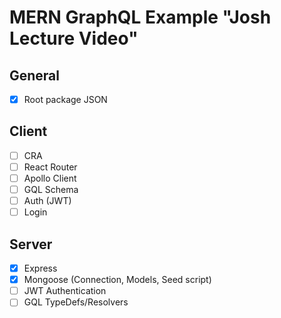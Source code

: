 # MERN GraphQL Example "Josh Lecture Video"

## General

* [x] Root package JSON

## Client

* [ ] CRA
* [ ] React Router
* [ ] Apollo Client
* [ ] GQL Schema
* [ ] Auth (JWT)
* [ ] Login

## Server

* [x] Express
* [x] Mongoose (Connection, Models, Seed script)
* [ ] JWT Authentication
* [ ] GQL TypeDefs/Resolvers
